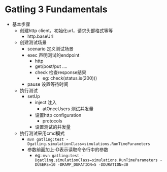 Gatling 3 Fundamentals
=========================
* 基本步骤
  * 创建http client，初始化url，请求头部格式等等
    * http.baseUrl
  * 创建测试场景
    * scenario 定义测试场景
    * exec 声明测试的endpoint
      * http
      * get/post/put ....
      * check 检查response结果
        * eg: check(status.is(200)))
    * pause 设置等待时间
  * 执行测试
    * setUp
      * inject 注入
        * atOnceUsers 测试并发量
      * 设置http configuration
        * protocols
      * 设置测试的并发量
  * 执行测试采用cmd模式
    * ```mvn gatling:test -Dgatling.simulationClass=simulations.RunTimeParameters```
    * 参数前面加上-D表示读取命令行中的参数
      * eg: ```mvn gatling:test -Dgatling.simulationClass=simulations.RunTimeParameters -DUSERS=10 -DRAMP_DURATION=5 -DDURATION=30```